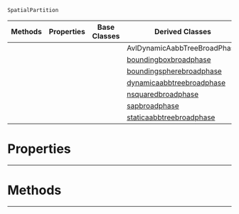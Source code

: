  `SpatialPartition`

|Methods|Properties|Base Classes|Derived Classes|
|---|---|---|---|
| | | |AvlDynamicAabbTreeBroadPhase|
| | | |[boundingboxbroadphase](https://github.com/ArendDanielek/ZeroDocsTest/blob/master/code_reference/class_reference/boundingboxbroadphase.markdown)|
| | | |[boundingspherebroadphase](https://github.com/ArendDanielek/ZeroDocsTest/blob/master/code_reference/class_reference/boundingspherebroadphase.markdown)|
| | | |[dynamicaabbtreebroadphase](https://github.com/ArendDanielek/ZeroDocsTest/blob/master/code_reference/class_reference/dynamicaabbtreebroadphase.markdown)|
| | | |[nsquaredbroadphase](https://github.com/ArendDanielek/ZeroDocsTest/blob/master/code_reference/class_reference/nsquaredbroadphase.markdown)|
| | | |[sapbroadphase](https://github.com/ArendDanielek/ZeroDocsTest/blob/master/code_reference/class_reference/sapbroadphase.markdown)|
| | | |[staticaabbtreebroadphase](https://github.com/ArendDanielek/ZeroDocsTest/blob/master/code_reference/class_reference/staticaabbtreebroadphase.markdown)|


 #  Properties


---  
 #  Methods


---  
 
  
  
  
  
  
  
  

 